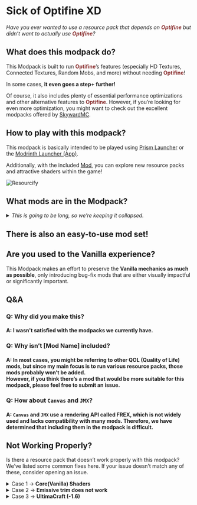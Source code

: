 # Sick of Optifine XD

_Have you ever wanted to use a resource pack that depends on <font color=#882d2d >**Optifine**</font> but didn’t want to actually use <font color=#882d2d >**Optifine**</font>?_

## What does this modpack do?

This Modpack is built to run <font color=#882d2d >**Optifine**</font>’s features (especially HD Textures, Connected Textures, Random Mobs, and more) without needing <font color=#882d2d >**Optifine**</font>!

In some cases, **it even goes a step+ further!**

Of course, it also includes plenty of essential performance optimizations and other alternative features to <font color=#882d2d >**Optifine**</font>. However, if you’re looking for even more optimization, you might want to check out the excellent modpacks offered by [SkywardMC](https://modrinth.com/organization/skywardmc).

## How to play with this modpack?

This modpack is basically intended to be played using [Prism Launcher](https://prismlauncher.org/download/) or the [Modrinth Launcher (App)](https://modrinth.com/app).

Additionally, with the included [Mod](https://modrinth.com/mod/resourcify), you can explore new resource packs and attractive shaders within the game!

![Resourcify](https://cdn.modrinth.com/data/RLzHAoZe/images/d1a2bf740a322e78d8df960c9e4272707df3793a.png)

## What mods are in the Modpack?

<details>
<summary><i>This is going to be long, so we’re keeping it collapsed.</i></summary>

### Optimization Mods

- sample mod
  - description
- sample mod
  - description

### <font color=#882d2d >**Optifine**</font> Alternatives Mods (Resourcepack)

- sample mod
  - description
- sample mod
  - description

#### A Higher Level (ここいらないかも)

- sample mod
  - description
- sample mod
  - description

### Other QOL Mods

- sample mod
  - description
- sample mod
  - description

### Included Resourcepacks

- sample resourcepack
  - description
- sample resourcepack
  - description

### Included Shaders

- sample shader
  - description
- sample shader
  - description

</details>

## There is also an easy-to-use mod set!


## Are you used to the Vanilla experience?

This Modpack makes an effort to preserve the **Vanilla mechanics as much as possible**, only introducing bug-fix mods that are either visually impactful or significantly important.

## Q&A

### Q: Why did you make this?

#### A: I wasn't satisfied with the modpacks we currently have.

### Q: Why isn’t [Mod Name] included?

#### A: In most cases, you might be referring to other QOL (Quality of Life) mods, but since my main focus is to run various resource packs, those mods probably won’t be added.<br>However, if you think there’s a mod that would be more suitable for this modpack, please feel free to submit an issue.

### Q: How about ``Canvas`` and ``JMX``?

#### A: ``Canvas`` and ``JMX`` use a rendering API called FREX, which is not widely used and lacks compatibility with many mods. Therefore, we have determined that including them in the modpack is difficult.

## Not Working Properly?

Is there a resource pack that doesn’t work properly with this modpack? We’ve listed some common fixes here. If your issue doesn’t match any of these, consider opening an issue.

<details>
<summary>Case 1 -> <b>Core(Vanilla) Shaders</b></summary>

![Core Shader Error](https://i.imgur.com/3rlAjMT.png)

### Solution

**1**, Disable ``Embeddium``, ``Iris``,``Sodium Extara``, ``Sodium Shadowy Path Blocks``, ``Vanadium``, ``Nvidium``

</details>

<details>
<summary>Case 2 -> <b>Emissive trim does not work</b></summary>

### Solution

**1**, Disable ``3D Skin Layers``

</details>

<details>
<summary>Case 3 -> <b>UltimaCraft (-1.6)</b></summary>

</br>

[**UltimaCraft**](https://modrinth.com/resourcepack/ultimacraft-main)

### Solution

**1**, Extract the relevant Resourcepack.<br>
**2**, Create a folder `polytone/block_modifiers` in `assets/minecraft/`.<br>
**3**, Move (copy) the contents of `assets/minecraft/optifine/colormap` to the folder created in 2.

※You can use Vanadium, but it’s quite buggy and not highly recommended.
</details>
